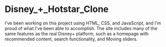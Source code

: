 # Disney_+_Hotstar_Clone

I've been working on this project using HTML, CSS, and JavaScript, and I'm proud of what I've been able to accomplish. The site includes many of the same features as the real Disney+ platform, such as a homepage with recommended content, search functionality, and Moving sliders.
